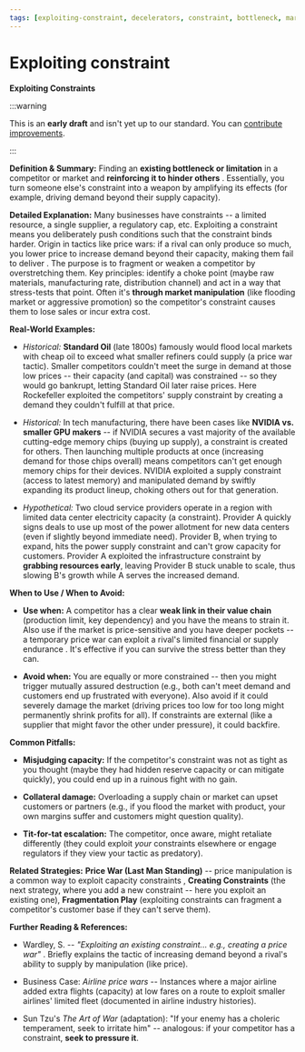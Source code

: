 ```yaml
---
tags: [exploiting-constraint, decelerators, constraint, bottleneck, market manipulation, price war, competitor weakness]
---
```


# Exploiting constraint

**Exploiting Constraints**

:::warning

This is an **early draft** and isn't yet up to our standard.
You can [contribute improvements](https://github.com/dave1010/wardley-leadership-strategies).

:::


**Definition & Summary:** Finding an **existing bottleneck or limitation** in a competitor or market and **reinforcing it to hinder others** . Essentially, you turn someone else's constraint into a weapon by amplifying its effects (for example, driving demand beyond their supply capacity).

**Detailed Explanation:** Many businesses have constraints -- a limited resource, a single supplier, a regulatory cap, etc. Exploiting a constraint means you deliberately push conditions such that the constraint binds harder. Origin in tactics like price wars: if a rival can only produce so much, you lower price to increase demand beyond their capacity, making them fail to deliver . The purpose is to fragment or weaken a competitor by overstretching them. Key principles: identify a choke point (maybe raw materials, manufacturing rate, distribution channel) and act in a way that stress-tests that point. Often it's **through market manipulation** (like flooding market or aggressive promotion) so the competitor's constraint causes them to lose sales or incur extra cost.

**Real-World Examples:**

-  *Historical:* **Standard Oil** (late 1800s) famously would flood local markets with cheap oil to exceed what smaller refiners could supply (a price war tactic). Smaller competitors couldn't meet the surge in demand at those low prices -- their capacity (and capital) was constrained -- so they would go bankrupt, letting Standard Oil later raise prices. Here Rockefeller exploited the competitors' supply constraint by creating a demand they couldn't fulfill at that price.

-  *Historical:* In tech manufacturing, there have been cases like **NVIDIA vs. smaller GPU makers** -- if NVIDIA secures a vast majority of the available cutting-edge memory chips (buying up supply), a constraint is created for others. Then launching multiple products at once (increasing demand for those chips overall) means competitors can't get enough memory chips for their devices. NVIDIA exploited a supply constraint (access to latest memory) and manipulated demand by swiftly expanding its product lineup, choking others out for that generation.

-  *Hypothetical:* Two cloud service providers operate in a region with limited data center electricity capacity (a constraint). Provider A quickly signs deals to use up most of the power allotment for new data centers (even if slightly beyond immediate need). Provider B, when trying to expand, hits the power supply constraint and can't grow capacity for customers. Provider A exploited the infrastructure constraint by **grabbing resources early**, leaving Provider B stuck unable to scale, thus slowing B's growth while A serves the increased demand.

**When to Use / When to Avoid:**

-  **Use when:** A competitor has a clear **weak link in their value chain** (production limit, key dependency) and you have the means to strain it. Also use if the market is price-sensitive and you have deeper pockets -- a temporary price war can exploit a rival's limited financial or supply endurance . It's effective if you can survive the stress better than they can.

-  **Avoid when:** You are equally or more constrained -- then you might trigger mutually assured destruction (e.g., both can't meet demand and customers end up frustrated with everyone). Also avoid if it could severely damage the market (driving prices too low for too long might permanently shrink profits for all). If constraints are external (like a supplier that might favor the other under pressure), it could backfire.

**Common Pitfalls:**

-  **Misjudging capacity:** If the competitor's constraint was not as tight as you thought (maybe they had hidden reserve capacity or can mitigate quickly), you could end up in a ruinous fight with no gain.

-  **Collateral damage:** Overloading a supply chain or market can upset customers or partners (e.g., if you flood the market with product, your own margins suffer and customers might question quality).

-  **Tit-for-tat escalation:** The competitor, once aware, might retaliate differently (they could exploit *your* constraints elsewhere or engage regulators if they view your tactic as predatory).

**Related Strategies:** **Price War (Last Man Standing)** -- price manipulation is a common way to exploit capacity constraints , **Creating Constraints** (the next strategy, where you add a new constraint -- here you exploit an existing one), **Fragmentation Play** (exploiting constraints can fragment a competitor's customer base if they can't serve them).

**Further Reading & References:**

-  Wardley, S. -- *"Exploiting an existing constraint... e.g., creating a price war"* . Briefly explains the tactic of increasing demand beyond a rival's ability to supply by manipulation (like price).

-  Business Case: *Airline price wars* -- Instances where a major airline added extra flights (capacity) at low fares on a route to exploit smaller airlines' limited fleet (documented in airline industry histories).

-  Sun Tzu's *The Art of War* (adaptation): "If your enemy has a choleric temperament, seek to irritate him" -- analogous: if your competitor has a constraint, **seek to pressure it**.